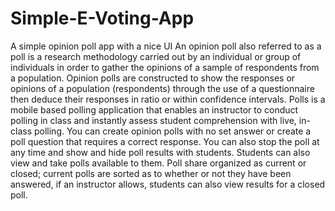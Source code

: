 # Simple-E-Voting-App
A simple opinion poll app with a nice UI
An opinion poll also referred to as a poll is a research methodology carried out by an individual or group of individuals in order to gather the opinions of a sample of respondents from a population. Opinion polls are constructed to show the responses or opinions of a population (respondents) through the use of a questionnaire then deduce their responses in ratio or within confidence intervals. Polls is a mobile based polling application that enables an instructor to conduct polling in class and instantly assess student comprehension with live, in-class polling. You can create opinion polls with no set answer or create a poll question that requires a correct response. You can also stop the poll at any time and show and hide poll results with students. Students can also view and take polls available to them. Poll share organized as current or closed; current polls are sorted as to whether or not they have been answered, if an instructor allows, students can also view results for a closed poll.
